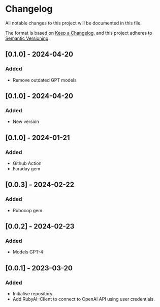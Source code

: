 # Changelog

All notable changes to this project will be documented in this file.

The format is based on [Keep a Changelog](https://keepachangelog.com/en/1.0.0/),
and this project adheres to [Semantic Versioning](https://semver.org/spec/v2.0.0.html).


## [0.1.0] - 2024-04-20

### Added

- Remove outdated GPT models 

## [0.1.0] - 2024-04-20

### Added

- New version

## [0.1.0] - 2024-01-21

### Added

- Github Action
- Faraday gem

## [0.0.3] - 2024-02-22

### Added

- Rubocop gem

## [0.0.2] - 2024-02-23

### Added

- Models GPT-4

## [0.0.1] - 2023-03-20

### Added

- Initialise repository.
- Add RubyAI::Client to connect to OpenAI API using user credentials.




